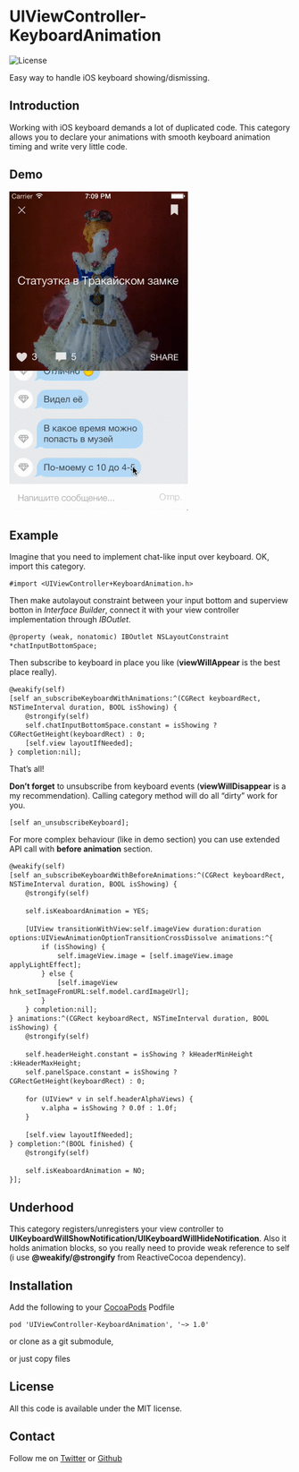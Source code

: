 UIViewController-KeyboardAnimation
==================================
![License](http://img.shields.io/badge/license-MIT-green.svg?style=flat)

Easy way to handle iOS keyboard showing/dismissing. 

## Introduction
Working with iOS keyboard demands a lot of duplicated code. This category allows you to declare your animations with smooth keyboard animation timing and write very little code.

## Demo
![KeyboardAnimationDemo](https://raw.githubusercontent.com/Just-/demo/master/kb_anim_demo.gif)

## Example
Imagine that you need to implement chat-like input over keyboard. OK, import this category.

    #import <UIViewController+KeyboardAnimation.h>

Then make autolayout constraint between your input bottom and superview botton in *Interface Builder*, connect it with your view controller implementation through *IBOutlet*.

    @property (weak, nonatomic) IBOutlet NSLayoutConstraint *chatInputBottomSpace;

Then subscribe to keyboard in place you like (**viewWillAppear** is the best place really).

```
@weakify(self)
[self an_subscribeKeyboardWithAnimations:^(CGRect keyboardRect, NSTimeInterval duration, BOOL isShowing) {
    @strongify(self)    
    self.chatInputBottomSpace.constant = isShowing ?  CGRectGetHeight(keyboardRect) : 0;
    [self.view layoutIfNeeded];
} completion:nil];
```

That’s all! 

**Don’t forget** to unsubscribe from keyboard events (**viewWillDisappear** is a my recommendation). Calling category method will do all “dirty” work for you.

    [self an_unsubscribeKeyboard];

For more complex behaviour (like in demo section) you can use extended API call with **before animation** section.

```
@weakify(self)
[self an_subscribeKeyboardWithBeforeAnimations:^(CGRect keyboardRect, NSTimeInterval duration, BOOL isShowing) {
    @strongify(self)
    
    self.isKeaboardAnimation = YES;
    
    [UIView transitionWithView:self.imageView duration:duration options:UIViewAnimationOptionTransitionCrossDissolve animations:^{
        if (isShowing) {
            self.imageView.image = [self.imageView.image applyLightEffect];
        } else {
            [self.imageView hnk_setImageFromURL:self.model.cardImageUrl];
        }
    } completion:nil];
} animations:^(CGRect keyboardRect, NSTimeInterval duration, BOOL isShowing) {
    @strongify(self)
    
    self.headerHeight.constant = isShowing ? kHeaderMinHeight :kHeaderMaxHeight;
    self.panelSpace.constant = isShowing ?  CGRectGetHeight(keyboardRect) : 0;
    
    for (UIView* v in self.headerAlphaViews) {
        v.alpha = isShowing ? 0.0f : 1.0f;
    }
    
    [self.view layoutIfNeeded];
} completion:^(BOOL finished) {
    @strongify(self)
    
    self.isKeaboardAnimation = NO;
}];
```

## Underhood

This category registers/unregisters your view controller to **UIKeyboardWillShowNotification/UIKeyboardWillHideNotification**. Also it holds animation blocks, so you really need to provide weak reference to self (i use **@weakify/@strongify** from ReactiveCocoa dependency).

## Installation

Add the following to your [CocoaPods](http://cocoapods.org/) Podfile

    pod 'UIViewController-KeyboardAnimation', '~> 1.0'

or clone as a git submodule,

or just copy files

## License

All this code is available under the MIT license.

## Contact

Follow me on [Twitter](https://twitter.com/Anton_Gaenko) or [Github](https://github.com/Just-)
